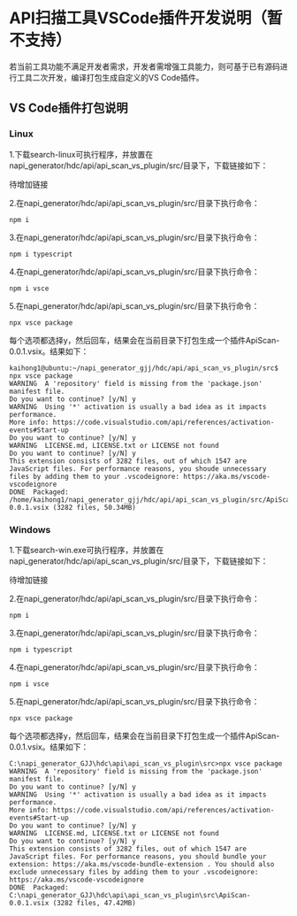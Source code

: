 # API扫描工具VSCode插件开发说明（暂不支持）

若当前工具功能不满足开发者需求，开发者需增强工具能力，则可基于已有源码进行工具二次开发，编译打包生成自定义的VS Code插件。

## VS Code插件打包说明

### Linux

1.下载search-linux可执行程序，并放置在napi_generator/hdc/api/api_scan_vs_plugin/src/目录下，下载链接如下：

待增加链接

2.在napi_generator/hdc/api/api_scan_vs_plugin/src/目录下执行命令：

	npm i

3.在napi_generator/hdc/api/api_scan_vs_plugin/src/目录下执行命令：

	npm i typescript

4.在napi_generator/hdc/api/api_scan_vs_plugin/src/目录下执行命令：

	npm i vsce

5.在napi_generator/hdc/api/api_scan_vs_plugin/src/目录下执行命令：

	npx vsce package

  每个选项都选择y，然后回车，结果会在当前目录下打包生成一个插件ApiScan-0.0.1.vsix。结果如下：

	kaihong1@ubuntu:~/napi_generator_gjj/hdc/api/api_scan_vs_plugin/src$ npx vsce package
	WARNING  A 'repository' field is missing from the 'package.json' manifest file.
	Do you want to continue? [y/N] y
	WARNING  Using '*' activation is usually a bad idea as it impacts performance.
	More info: https://code.visualstudio.com/api/references/activation-events#Start-up
	Do you want to continue? [y/N] y
	WARNING  LICENSE.md, LICENSE.txt or LICENSE not found
	Do you want to continue? [y/N] y
	This extension consists of 3282 files, out of which 1547 are JavaScript files. For performance reasons, you shoude unnecessary files by adding them to your .vscodeignore: https://aka.ms/vscode-vscodeignore
	DONE  Packaged: /home/kaihong1/napi_generator_gjj/hdc/api/api_scan_vs_plugin/src/ApiScan-0.0.1.vsix (3282 files, 50.34MB)


### Windows

1.下载search-win.exe可执行程序，并放置在napi_generator/hdc/api/api_scan_vs_plugin/src/目录下，下载链接如下：

待增加链接

2.在napi_generator/hdc/api/api_scan_vs_plugin/src/目录下执行命令：

	npm i

3.在napi_generator/hdc/api/api_scan_vs_plugin/src/目录下执行命令：

	npm i typescript

4.在napi_generator/hdc/api/api_scan_vs_plugin/src/目录下执行命令：

	npm i vsce

5.在napi_generator/hdc/api/api_scan_vs_plugin/src/目录下执行命令：

	npx vsce package

  每个选项都选择y，然后回车，结果会在当前目录下打包生成一个插件ApiScan-0.0.1.vsix。结果如下：

	C:\napi_generator_GJJ\hdc\api\api_scan_vs_plugin\src>npx vsce package
	WARNING  A 'repository' field is missing from the 'package.json' manifest file.
	Do you want to continue? [y/N] y
	WARNING  Using '*' activation is usually a bad idea as it impacts performance.
	More info: https://code.visualstudio.com/api/references/activation-events#Start-up
	Do you want to continue? [y/N] y
	WARNING  LICENSE.md, LICENSE.txt or LICENSE not found
	Do you want to continue? [y/N] y
	This extension consists of 3282 files, out of which 1547 are JavaScript files. For performance reasons, you should bundle your extension: https://aka.ms/vscode-bundle-extension . You should also exclude unnecessary files by adding them to your .vscodeignore: https://aka.ms/vscode-vscodeignore
	DONE  Packaged: C:\napi_generator_GJJ\hdc\api\api_scan_vs_plugin\src\ApiScan-0.0.1.vsix (3282 files, 47.42MB)

